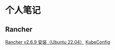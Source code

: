 # 个人笔记

## Rancher
<a href="/doc/rancher/install/v2.6.9/Ubuntu.html" target="_blank">Rancher v2.6.9 安装（Ubuntu 22.04）</a>
<a href="/doc/KubeConfig.html" target="_blank">KubeConfig</a>
